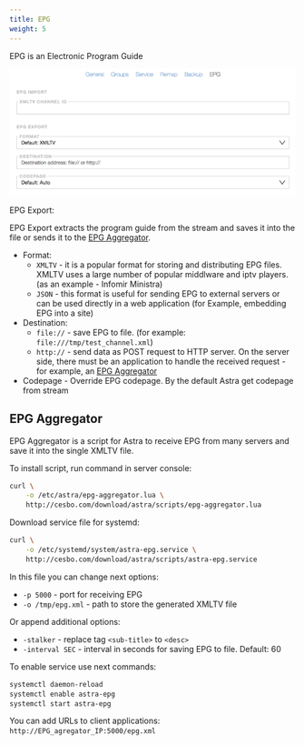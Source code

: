 ```yaml
---
title: EPG
weight: 5
---
```


EPG is an Electronic Program Guide

![Stream EPG Options](form.png)

EPG Export:

EPG Export extracts the program guide from the stream and
saves it into the file or sends it to the [EPG Aggregator](#epg-aggregator).

- Format:
    - `XMLTV` - it is a popular format for storing and distributing EPG files. XMLTV uses a large number of popular middlware and iptv players. (as an example - Infomir Ministra)
    - `JSON` - this format is useful for sending EPG to external servers or can be used directly in a web application (for Example, embedding EPG into a site)
- Destination:
    - `file://` - save EPG to file. (for example: `file:///tmp/test_channel.xml`)
    - `http://` - send data as POST request to HTTP server. On the server side, there must be an application to handle the received request - for example, an [EPG Aggregator](#epg-aggregator)
- Codepage - Override EPG codepage. By the default Astra get codepage from stream

## EPG Aggregator

EPG Aggregator is a script for Astra to receive EPG from many servers and save it into the single XMLTV file.

To install script, run command in server console:

```sh
curl \
    -o /etc/astra/epg-aggregator.lua \
    http://cesbo.com/download/astra/scripts/epg-aggregator.lua
```

Download service file for systemd:

```sh
curl \
    -o /etc/systemd/system/astra-epg.service \
    http://cesbo.com/download/astra/scripts/astra-epg.service
```

In this file you can change next options:

- `-p 5000` - port for receiving EPG
- `-o /tmp/epg.xml` - path to store the generated XMLTV file

Or append additional options:

- `-stalker` - replace tag `<sub-title>` to `<desc>`
- `-interval SEC` - interval in seconds for saving EPG to file. Default: 60

To enable service use next commands:

```sh
systemctl daemon-reload
systemctl enable astra-epg
systemctl start astra-epg
```

You can add URLs to client applications: `http://EPG_agregator_IP:5000/epg.xml`
